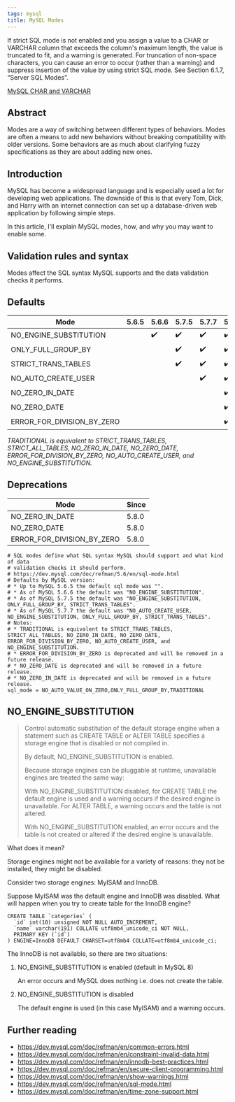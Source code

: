 ```yaml
---
tags: mysql
title: MySQL Modes
---
```


If strict SQL mode is not enabled and you assign a value to a CHAR or VARCHAR column that exceeds the column's maximum length, the value is truncated to fit, and a warning is generated. For truncation of non-space characters, you can cause an error to occur (rather than a warning) and suppress insertion of the value by using strict SQL mode. See Section 6.1.7, “Server SQL Modes”.

[MySQL CHAR and VARCHAR](https://dev.mysql.com/doc/refman/5.7/en/char.html)

## Abstract

Modes are a way of switching between different types of behaviors. Modes are often a means to add new behaviors without breaking compatibility with older versions. Some behaviors are as much about clarifying fuzzy specifications as they are about adding new ones.

## Introduction

MySQL has become a widespread language and is especially used a lot for developing web applications. The downside of this is that every Tom, Dick, and Harry with an internet connection can set up a database-driven web application by following simple steps.

In this article, I'll explain MySQL modes, how, and why you may want to enable some.

## Validation rules and syntax

Modes affect the SQL syntax MySQL supports and the data validation checks it performs.

## Defaults

| Mode                       | 5.6.5 | 5.6.6              | 5.7.5              | 5.7.7              | 5.8.0              |
| -------------------------- | ----- | ------------------ | ------------------ | ------------------ | ------------------ |
| NO_ENGINE_SUBSTITUTION     |       | :heavy_check_mark: | :heavy_check_mark: | :heavy_check_mark: | :heavy_check_mark: |
| ONLY_FULL_GROUP_BY         |       |                    | :heavy_check_mark: | :heavy_check_mark: | :heavy_check_mark: |
| STRICT_TRANS_TABLES        |       |                    | :heavy_check_mark: | :heavy_check_mark: | :heavy_check_mark: |
| NO_AUTO_CREATE_USER        |       |                    |                    | :heavy_check_mark: | :heavy_check_mark: |
| NO_ZERO_IN_DATE            |       |                    |                    |                    | :heavy_check_mark: |
| NO_ZERO_DATE               |       |                    |                    |                    | :heavy_check_mark: |
| ERROR_FOR_DIVISION_BY_ZERO |       |                    |                    |                    | :heavy_check_mark: |

*TRADITIONAL is equivalent to STRICT_TRANS_TABLES, STRICT_ALL_TABLES, NO_ZERO_IN_DATE, NO_ZERO_DATE, ERROR_FOR_DIVISION_BY_ZERO, NO_AUTO_CREATE_USER, and NO_ENGINE_SUBSTITUTION.*

## Deprecations

Mode | Since
---- | -----
NO_ZERO_IN_DATE | 5.8.0
NO_ZERO_DATE | 5.8.0
ERROR_FOR_DIVISION_BY_ZERO | 5.8.0

    # SQL modes define what SQL syntax MySQL should support and what kind of data
    # validation checks it should perform.
    # https://dev.mysql.com/doc/refman/5.6/en/sql-mode.html
    # Defaults by MySQL version:
    # * Up to MySQL 5.6.5 the default sql mode was "".
    # * As of MySQL 5.6.6 the default was "NO_ENGINE_SUBSTITUTION".
    # * As of MySQL 5.7.5 the default was "NO_ENGINE_SUBSTITUTION, ONLY_FULL_GROUP_BY, STRICT_TRANS_TABLES".
    # * As of MySQL 5.7.7 the default was "NO_AUTO_CREATE_USER, NO_ENGINE_SUBSTITUTION, ONLY_FULL_GROUP_BY, STRICT_TRANS_TABLES".
    # Notes:
    # * TRADITIONAL is equivalent to STRICT_TRANS_TABLES, STRICT_ALL_TABLES, NO_ZERO_IN_DATE, NO_ZERO_DATE, ERROR_FOR_DIVISION_BY_ZERO, NO_AUTO_CREATE_USER, and NO_ENGINE_SUBSTITUTION.
    # * ERROR_FOR_DIVISION_BY_ZERO is deprecated and will be removed in a future release.
    # * NO_ZERO_DATE is deprecated and will be removed in a future release.
    # * NO_ZERO_IN_DATE is deprecated and will be removed in a future release.
    sql_mode = NO_AUTO_VALUE_ON_ZERO,ONLY_FULL_GROUP_BY,TRADITIONAL

## NO_ENGINE_SUBSTITUTION

> Control automatic substitution of the default storage engine when a statement such as CREATE TABLE or ALTER TABLE specifies a storage engine that is disabled or not compiled in.
>
> By default, NO_ENGINE_SUBSTITUTION is enabled.
>
> Because storage engines can be pluggable at runtime, unavailable engines are treated the same way:
>
> With NO_ENGINE_SUBSTITUTION disabled, for CREATE TABLE the default engine is used and a warning occurs if the desired engine is unavailable. For ALTER TABLE, a warning occurs and the table is not altered.
>
> With NO_ENGINE_SUBSTITUTION enabled, an error occurs and the table is not created or altered if the desired engine is unavailable.

What does it mean?

Storage engines might not be available for a variety of reasons: they not be installed, they might be disabled.

Consider two storage engines: MyISAM and InnoDB.

Suppose MyISAM was the default engine and InnoDB was disabled. What will happen when you try to create table for the InnoDB engine?

    CREATE TABLE `categories` (
      `id` int(10) unsigned NOT NULL AUTO_INCREMENT,
      `name` varchar(191) COLLATE utf8mb4_unicode_ci NOT NULL,
      PRIMARY KEY (`id`)
    ) ENGINE=InnoDB DEFAULT CHARSET=utf8mb4 COLLATE=utf8mb4_unicode_ci;

The InnoDB is not available, so there are two situations:

1. NO_ENGINE_SUBSTITUTION is enabled (default in MySQL 8)

   An error occurs and MySQL does nothing i.e. does not create the table.

2. NO_ENGINE_SUBSTITUTION is disabled

   The default engine is used (in this case MyISAM) and a warning occurs.

## Further reading

* https://dev.mysql.com/doc/refman/en/common-errors.html
* https://dev.mysql.com/doc/refman/en/constraint-invalid-data.html
* https://dev.mysql.com/doc/refman/en/innodb-best-practices.html
* https://dev.mysql.com/doc/refman/en/secure-client-programming.html
* https://dev.mysql.com/doc/refman/en/show-warnings.html
* https://dev.mysql.com/doc/refman/en/sql-mode.html
* https://dev.mysql.com/doc/refman/en/time-zone-support.html
